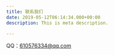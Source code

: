 ```yaml
---
title: 联系我们
date: 2019-05-12T06:14:34.000+00:00
description: This is meta description.

---
```

QQ：610576334@qq.com